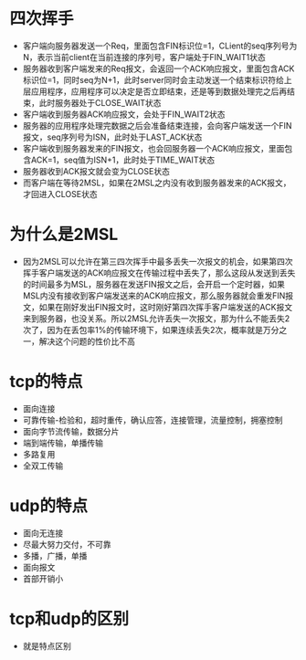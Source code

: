 # 四次挥手
- 客户端向服务器发送一个Req，里面包含FIN标识位=1，CLient的seq序列号为N，表示当前client在当前连接的序列号，客户端处于FIN_WAIT1状态
- 服务器收到客户端发来的Req报文，会返回一个ACK响应报文，里面包含ACK标识位=1，同时seq为N+1，此时server同时会主动发送一个结束标识符给上层应用程序，应用程序可以决定是否立即结束，还是等到数据处理完之后再结束，此时服务器处于CLOSE_WAIT状态
- 客户端收到服务器ACK响应报文，会处于FIN_WAIT2状态
- 服务器的应用程序处理完数据之后会准备结束连接，会向客户端发送一个FIN报文，seq序列号为ISN，此时处于LAST_ACK状态
- 客户端收到服务器发来的FIN报文，也会回服务器一个ACK响应报文，里面包含ACK=1，seq值为ISN+1，此时处于TIME_WAIT状态
- 服务器收到ACK报文就会变为CLOSE状态
- 而客户端在等待2MSL，如果在2MSL之内没有收到服务器发来的ACK报文，才回进入CLOSE状态

# 为什么是2MSL
- 因为2MSL可以允许在第三四次挥手中最多丢失一次报文的机会，如果第四次挥手客户端发送的ACK响应报文在传输过程中丢失了，那么这段从发送到丢失的时间最多为MSL，服务器在发送FIN报文之后，会开启一个定时器，如果MSL内没有接收到客户端发送来的ACK响应报文，那么服务器就会重发FIN报文，如果在刚好发出FIN报文时，这时刚好第四次挥手客户端发送的ACK报文来到服务器，也没关系。所以2MSL允许丢失一次报文，那为什么不能丢失2次了，因为在丢包率1%的传输环境下，如果连续丢失2次，概率就是万分之一，解决这个问题的性价比不高

# tcp的特点
- 面向连接
- 可靠传输-检验和，超时重传，确认应答，连接管理，流量控制，拥塞控制
- 面向字节流传输，数据分片
- 端到端传输，单播传输
- 多路复用
- 全双工传输

# udp的特点
- 面向无连接
- 尽最大努力交付，不可靠
- 多播，广播，单播
- 面向报文
- 首部开销小

# tcp和udp的区别
- 就是特点区别